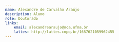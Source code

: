 ```yaml
---
name: Alexandre de Carvalho Araújo
description: Aluno
role: Doutorado
links:
	email: alexandrearaujo@nca.ufma.br
	lattes: http://lattes.cnpq.br/1687621059962455
---
```


